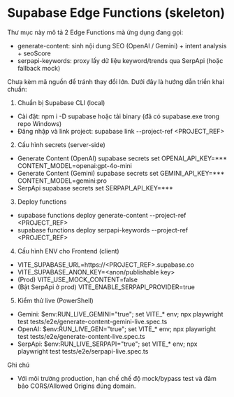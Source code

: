 # Supabase Edge Functions (skeleton)

Thư mục này mô tả 2 Edge Functions mà ứng dụng đang gọi:
- generate-content: sinh nội dung SEO (OpenAI / Gemini) + intent analysis + seoScore
- serpapi-keywords: proxy lấy dữ liệu keyword/trends qua SerpApi (hoặc fallback mock)

Chưa kèm mã nguồn để tránh thay đổi lớn. Dưới đây là hướng dẫn triển khai chuẩn:

1) Chuẩn bị Supabase CLI (local)
- Cài đặt: npm i -D supabase hoặc tải binary (đã có supabase.exe trong repo Windows)
- Đăng nhập và link project: supabase link --project-ref <PROJECT_REF>

2) Cấu hình secrets (server-side)
- Generate Content (OpenAI)
  supabase secrets set OPENAI_API_KEY=*** CONTENT_MODEL=openai:gpt-4o-mini
- Generate Content (Gemini)
  supabase secrets set GEMINI_API_KEY=*** CONTENT_MODEL=gemini:pro
- SerpApi
  supabase secrets set SERPAPI_API_KEY=***

3) Deploy functions
- supabase functions deploy generate-content --project-ref <PROJECT_REF>
- supabase functions deploy serpapi-keywords --project-ref <PROJECT_REF>

4) Cấu hình ENV cho Frontend (client)
- VITE_SUPABASE_URL=https://<PROJECT_REF>.supabase.co
- VITE_SUPABASE_ANON_KEY=<anon/publishable key>
- (Prod) VITE_USE_MOCK_CONTENT=false
- (Bật SerpApi ở prod) VITE_ENABLE_SERPAPI_PROVIDER=true

5) Kiểm thử live (PowerShell)
- Gemini: $env:RUN_LIVE_GEMINI="true"; set VITE_* env; npx playwright test tests/e2e/generate-content-gemini-live.spec.ts
- OpenAI: $env:RUN_LIVE_GEN="true"; set VITE_* env; npx playwright test tests/e2e/generate-content-live.spec.ts
- SerpApi: $env:RUN_LIVE_SERPAPI="true"; set VITE_* env; npx playwright test tests/e2e/serpapi-live.spec.ts

Ghi chú
- Với môi trường production, hạn chế chế độ mock/bypass test và đảm bảo CORS/Allowed Origins đúng domain.
